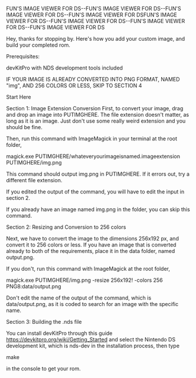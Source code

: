 FUN'S IMAGE VIEWER FOR DS--FUN'S IMAGE VIEWER FOR DS--FUN'S IMAGE VIEWER FOR DS--FUN'S IMAGE VIEWER FOR DSFUN'S IMAGE VIEWER FOR DS--FUN'S IMAGE VIEWER FOR DS--FUN'S IMAGE VIEWER FOR DS--FUN'S IMAGE VIEWER FOR DS




Hey, thanks for stopping by.
Here's how you add your custom image, and build your completed rom.



Prerequisites:

devKitPro with NDS development tools included



IF YOUR IMAGE IS ALREADY CONVERTED INTO PNG FORMAT, NAMED "img", AND 256 COLORS OR LESS, SKIP TO SECTION 4


Start Here

Section 1: Image Extension Conversion
First, to convert your image, drag and drop an image into PUTIMGHERE.
The file extension doesn't matter, as long as it is an image. Just don't use some really weird extension and you should be fine.


Then, run this command with ImageMagick in your terminal at the root folder,





magick.exe PUTIMGHERE/whateveryourimageisnamed.imageextension PUTIMGHERE/img.png





This command should output img.png in PUTIMGHERE. If it errors out, try a different file extension.

If you edited the output of the command, you will have to edit the input in section 2.

If you already have an image named img.png in the folder, you can skip this command.



Section 2: Resizing and Conversion to 256 colors

Next, we have to convert the image to the dimensions 256x192 px, and convert it to 256 colors or less.
If you have an image that is converted already to both of the requirements, place it in the data folder, named output.png.

If you don't, run this command with ImageMagick at the root folder,




magick.exe PUTIMGHERE/img.png -resize 256x192! -colors 256 PNG8:data/output.png





Don't edit the name of the output of the command, which is data/output.png, as it is coded to search for an image with the specific name.



Section 3: Building the .nds file

You can install devKitPro through this guide
https://devkitpro.org/wiki/Getting_Started
and select the Nintendo DS development kit, which is nds-dev in the installation process, then type

make

in the console to get your rom.
